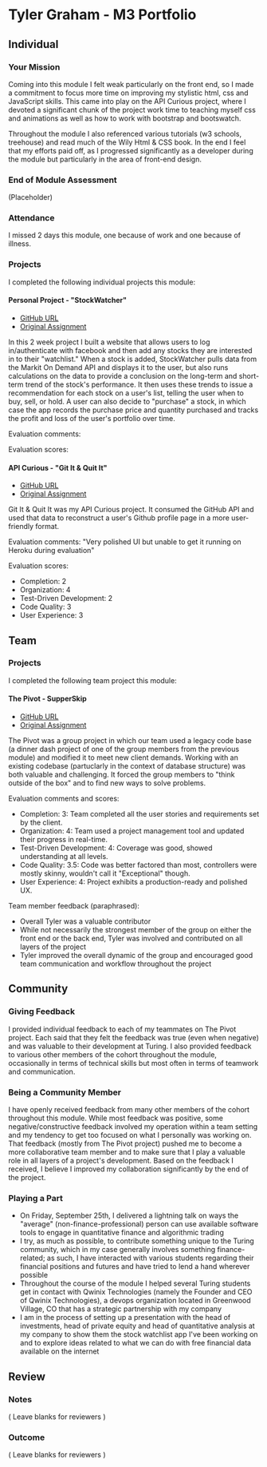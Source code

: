 # Tyler Graham - M3 Portfolio

## Individual

### Your Mission

Coming into this module I felt weak particularly on the front end, so I made a commitment to focus more time on improving my stylistic html, css and JavaScript skills. This came into play on the API Curious project, where I devoted a significant chunk of the project work time to teaching myself css and animations as well as how to work with bootstrap and bootswatch.

Throughout the module I also referenced various tutorials (w3 schools, treehouse) and read much of the Wily Html & CSS book. In the end I feel that my efforts paid off, as I progressed significantly as a developer during the module but particularly in the area of front-end design.

### End of Module Assessment

(Placeholder)

### Attendance

I missed 2 days this module, one because of work and one because of illness.

### Projects

I completed the following individual projects this module:

#### Personal Project - "StockWatcher"

* [GitHub URL](https://github.com/tgraham777/stock_watcher)
* [Original Assignment](https://github.com/turingschool/lesson_plans/blob/master/ruby_03-professional_rails_applications/self_directed_project.md)

In this 2 week project I built a website that allows users to log in/authenticate with facebook and then add any stocks they are interested in to their "watchlist." When a stock is added, StockWatcher pulls data from the Markit On Demand API and displays it to the user, but also runs calculations on the data to provide a conclusion on the long-term and short-term trend of the stock's performance. It then uses these trends to issue a recommendation for each stock on a user's list, telling the user when to buy, sell, or hold. A user can also decide to "purchase" a stock, in which case the app records the purchase price and quantity purchased and tracks the profit and loss of the user's portfolio over time.

Evaluation comments:

Evaluation scores:

#### API Curious - "Git It & Quit It"

* [GitHub URL](https://github.com/tgraham777/git-it-and-quit-it)
* [Original Assignment](https://github.com/turingschool/lesson_plans/blob/master/ruby_03-professional_rails_applications/apicurious.md)

Git It & Quit It was my API Curious project. It consumed the GitHub API and used that data to reconstruct a user's Github profile page in a more user-friendly format.

Evaluation comments: "Very polished UI but unable to get it running on Heroku during evaluation"

Evaluation scores:
+ Completion: 2
+ Organization: 4
+ Test-Driven Development: 2
+ Code Quality: 3
+ User Experience: 3

## Team

### Projects

I completed the following team project this module:

#### The Pivot - SupperSkip

* [GitHub URL](https://github.com/mrjaimisra/the_pivot)
* [Original Assignment](https://github.com/turingschool/lesson_plans/blob/master/ruby_03-professional_rails_applications/the_pivot.md)

The Pivot was a group project in which our team used a legacy code base (a dinner dash project of one of the group members from the previous module) and modified it to meet new client demands. Working with an existing codebase (partuclarly in the context of database structure) was both valuable and challenging. It forced the group members to "think outside of the box" and to find new ways to solve problems.

Evaluation comments and scores:
+ Completion: 3: Team completed all the user stories and requirements set by the client.
+ Organization: 4: Team used a project management tool and updated their progress in real-time.
+ Test-Driven Development: 4: Coverage was good, showed understanding at all levels.
+ Code Quality: 3.5: Code was better factored than most, controllers were mostly skinny, wouldn't call it "Exceptional" though.
+ User Experience: 4: Project exhibits a production-ready and polished UX.

Team member feedback (paraphrased):
+ Overall Tyler was a valuable contributor
+ While not necessarily the strongest member of the group on either the front end or the back end, Tyler was involved and contributed on all layers of the project
+ Tyler improved the overall dynamic of the group and encouraged good team communication and workflow throughout the project

## Community

### Giving Feedback

I provided individual feedback to each of my teammates on The Pivot project. Each said that they felt the feedback was true (even when negative) and was valuable to their development at Turing. I also provided feedback to various other members of the cohort throughout the module, occasionally in terms of technical skills but most often in terms of teamwork and communication.

### Being a Community Member

I have openly received feedback from many other members of the cohort throughout this module. While most feedback was positive, some negative/constructive feedback involved my operation within a team setting and my tendency to get too focused on what I personally was working on. That feedback (mostly from The Pivot project) pushed me to become a more collaborative team member and to make sure that I play a valuable role in all layers of a project's development. Based on the feedback I received, I believe I improved my collaboration significantly by the end of the project.

### Playing a Part

+ On Friday, September 25th, I delivered a lightning talk on ways the "average" (non-finance-professional) person can use available software tools to engage in quantitative finance and algorithmic trading
+ I try, as much as possible, to contribute something unique to the Turing community, which in my case generally involves something finance-related; as such, I have interacted with various students regarding their financial positions and futures and have tried to lend a hand wherever possible
+ Throughout the course of the module I helped several Turing students get in contact with Qwinix Technologies (namely the Founder and CEO of Qwinix Technologies), a devops organization located in Greenwood Village, CO that has a strategic partnership with my company
+ I am in the process of setting up a presentation with the head of investments, head of private equity and head of quantitative analysis at my company to show them the stock watchlist app I've been working on and to explore ideas related to what we can do with free financial data available on the internet

## Review

### Notes

( Leave blanks for reviewers )

### Outcome

( Leave blanks for reviewers )
